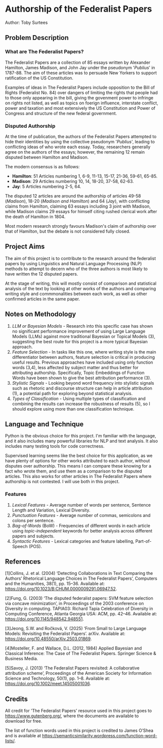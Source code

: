 # Authorship of the Federalist Papers

Author: Toby Surtees

## Problem Description

### What are The Federalist Papers?

The Federalist Papers are a collection of 85 essays written by Alexander Hamilton, James Madison, and John Jay under the pseudonym '*Publius*' in 1787-88. The aim of these articles was to persuade New Yorkers to support ratification of the US Constitution.

Examples of ideas in The Federalist Papers include opposition to the Bill of Rights (Federalist No. 84) over dangers of limiting the rights that people had to those only appearing in the bill, giving the govenment power to infringe on rights not listed, as well as topics on foerign influence, interstate conflict, power and taxation and most extensively the US Constitution and Power of Congress and structure of the new federal government.

### Disputed Authorship

At the time of publication, the authors of the Federalist Papers attempted to hide their identities by using the collective pseudonym '*Publius*', leading to conflicting ideas of who wrote each essay. Today, researchers generally agree on the authors of the essays; however, the remaining 12 remain disputed between Hamilton and Madison.

The modern consensus is as follows:

- **Hamilton**: 51 Articles numbering 1, 6-9, 11-13, 15-17, 21-36, 59-61, 65-85.
- **Madison**: 29 Articles numbering 10, 14, 18-20, 37-58, 62-63.
- **Jay**: 5 Articles numbering 2-5, 64.

The disputed 12 articles are around the authorship of articles 49-58 (*Madison*), 18-20 (*Madison and Hamilton*) and 64 (*Jay*), with conflicting claims from Hamilton, claiming 63 essays including 3 joint with Madison, while Madison claims 29 essays for himself citing rushed clerical work after the death of Hamilton in 1804.

Most modern research strongly favours Madison's claim of authorship over that of Hamilton, but the debate is not considered fully closed.

## Project Aims

The aim of this project is to contribute to the research around the federalist papers by using Linguistics and Natural Language Processing (NLP) methods to attempt to decern who of the three authors is most likely to have written the 12 disputed papers.  

At the stage of writing, this will mostly consist of comparison and statistical analysis of the text by looking at other works of the authors and comparing writing style and commmonalities between each work, as well as other confirmed articles in the same paper.

## Notes on Methodology

1. *LLM or Bayesian Models* - Research into this specific case has shown no significant performance improvement of using Large Language Models (LLMs) against more traditional Bayesian or Topical Models (3), suggesting the best route for this project is a more typical Bayesian approach.
2. *Feature Selection* - In tasks like this one, where writing style is the main differentiator between authors, feature selection is critical in producing useful results. Previous approaches have included using only function words (3,4), less affected by subject matter and thus better for attributing authorship. Specifically, Topic Embeddings of Function Words have been shown to give the best attribution performance (3).
3. *Stylistic Signals* - Looking beyond word frequency into stylistic signals such as rhetoric and discourse structure can help in article attribution (1), a potential path for exploring beyond statistical analysis.
4. *Types of Classification* - Using multiple types of classification and combining the results can increase the robustness of results (5), so I should explore using more than one classification technique.

## Language and Technique

Python is the obvious choice for this project. I'm familiar with the language, and it also includes many powerful libraries for NLP and text analysis. It also includes many testing tools for code correctness.

Supervised learning seems like the best choice for this application, as we have plenty of options for other works attributed to each author, without disputes over authorship. This means I can compare these knowing for a fact who wrote them, and use them as a comparison to the disputed articles. This also works for other articles in The Federalist Papers where authorship is not contested. I will use both in this project.

### Features

1. *Lexical Features* - Average number of words per sentence, Sentence Length and Variation, Lexical Diversity.
2. *Punctuation Features* - Average number of commas, semicolons and colons per sentence.
3. *Bag-of-Words* (BoW) - Frequencies of different words in each article using *topic-independent* keywords for better analysis across different papers and subjects.
4. *Syntactic Features* - Lexical categories and feature labelling, Part-of-Speech (POS).

## References

[1]Collins, J. et al. (2004) ‘Detecting Collaborations in Text Comparing the Authors’ Rhetorical Language Choices in The Federalist Papers’, Computers and the Humanities, 38(1), pp. 15–36. Available at: <https://doi.org/10.1023/B:CHUM.0000009291.06947.52>.

[2]Fung, G. (2003) ‘The disputed federalist papers: SVM feature selection via concave minimization’, in Proceedings of the 2003 conference on Diversity in computing. TAPIA03: Richard Tapia Celebration of Diversity in Computing Conference, Atlanta Georgia USA: ACM, pp. 42–46. Available at: <https://doi.org/10.1145/948542.948551>.

[3]Jeong, S.W. and Ročková, V. (2025) ‘From Small to Large Language Models: Revisiting the Federalist Papers’. arXiv. Available at: <https://doi.org/10.48550/arXiv.2503.01869>.

[4]Mosteller, F. and Wallace, D.L. (2012, 1984) Applied Bayesian and Classical Inference: The Case of The Federalist Papers. Springer Science & Business Media.

[5]Savoy, J. (2013) ‘The Federalist Papers revisited: A collaborative attribution scheme’, Proceedings of the American Society for Information Science and Technology, 50(1), pp. 1–8. Available at: <https://doi.org/10.1002/meet.14505001036>.

## Credits

All credit for 'The Federalist Papers' resource used in this project goes to <https://www.gutenberg.org/>, where the documents are available to download for free.

The list of function words used in this project is credited to James O’Shea and is available at <https://semanticsimilarity.wordpress.com/function-word-lists/>.
